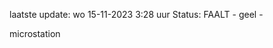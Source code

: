 laatste update: 
wo 15-11-2023  3:28   uur 
Status: FAALT - geel - 
<div class="service Y">microstation</div>